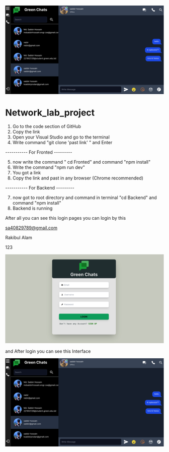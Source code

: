 ![image alt](https://github.com/mdsabbir12/Nwtwork_project_chatapp/blob/ff4cf7cbe57e49bfa67e28296b06445018eaabaa/Home%20page.png)

# Network_lab_project
1. Go to the code section of GitHub 
2. Copy the link
3. Open your Visual Studio and go to the terminal
4. Write command "git clone 'past link' " and Enter

----------- For Fronted ---------

5. now write the command " cd Fronted" and command "npm install"
6. Write the command "npm run dev"
7. You got a link
8. Copy the link and past in any browser (Chrome recommended)

----------- For Backend ---------

7. now got to root directory and command in terminal "cd Backend" and command "npm install"
8. Backend is running


After all you can see this login pages 
you can login by this

sa40829789@gmail.com

Rakibul Alam

123


![image alt](https://github.com/mdsabbir12/Nwtwork_project_chatapp/blob/e751b19d6e853ff95f0ce06bb34f4538bbc07310/login.png)

and After login you can see this Interface 

![image alt](https://github.com/mdsabbir12/Nwtwork_project_chatapp/blob/ff4cf7cbe57e49bfa67e28296b06445018eaabaa/Home%20page.png)

